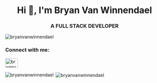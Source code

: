 <h1 align="center">Hi 👋, I'm Bryan Van Winnendael</h1>
<h3 align="center">A FULL STACK DEVELOPER</h3>

<p align="left"> <img src="https://komarev.com/ghpvc/?username=bryanvanwinnendael&label=Profile%20views&color=0e75b6&style=flat" alt="bryanvanwinnendael" /> </p>

<h3 align="left">Connect with me:</h3>
<p align="left">
<a href="https://linkedin.com/in/bryanvanwinnendael" target="blank"><img align="center" src="https://raw.githubusercontent.com/rahuldkjain/github-profile-readme-generator/master/src/images/icons/Social/linked-in-alt.svg" alt="bryanvanwinnendael" height="30" width="40" /></a>
</p>



<p><img align="left" src="https://github-readme-stats.vercel.app/api/top-langs?username=bryanvanwinnendael&show_icons=true&layout=compact&theme=dark" alt="bryanvanwinnendael" /></p>

<p>&nbsp;<img align="center" src="https://github-readme-stats.vercel.app/api?username=bryanvanwinnendael&show_icons=true&theme=dark" alt="bryanvanwinnendael" /></p>
